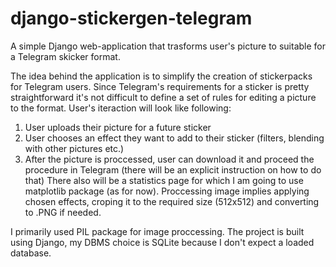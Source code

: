 # django-stickergen-telegram
A simple Django web-application that trasforms user's picture to suitable for a Telegram skicker format.

The idea behind the application is to simplify the creation of stickerpacks for Telegram users. Since Telegram's requirements for a sticker is pretty straightforward it's not difficult to define a set of rules for editing a picture to the format. User's iteraction will look like following:
1. User uploads their picture for a future sticker
2. User chooses an effect they want to add to their sticker (filters, blending with other pictures etc.)
3. After the picture is proccessed, user can download it and proceed the procedure in Telegram (there will be an explicit instruction on how to do that)
There also will be a statistics page for which I am going to use matplotlib package (as for now). Proccessing image implies applying chosen effects, croping it to the required size (512x512) and converting to .PNG if needed.

I primarily used PIL package for image proccessing. The project is built using Django, my DBMS choice is SQLite because I don't expect a loaded database.
